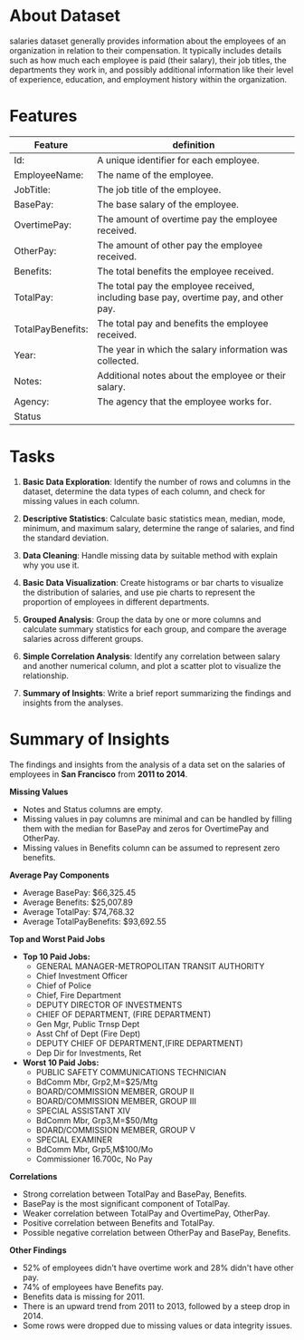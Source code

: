 # About Dataset
salaries dataset generally provides information about the employees of an organization in relation to their compensation. It typically includes details such as how much each employee is paid (their salary), their job titles, the departments they work in, and possibly additional information like their level of experience, education, and employment history within the organization.
  
# Features

| Feature | definition |
| -------- | -------- |
| Id: | A unique identifier for each employee. |
| EmployeeName: | The name of the employee. |
| JobTitle: | The job title of the employee. |
| BasePay: | The base salary of the employee. |
| OvertimePay: | The amount of overtime pay the employee received. |
| OtherPay: | The amount of other pay the employee received. |
| Benefits: | The total benefits the employee received. |
| TotalPay: | The total pay the employee received, including base pay, overtime pay, and other pay. |
| TotalPayBenefits: | The total pay and benefits the employee received. |
| Year: | The year in which the salary information was collected. |
| Notes: | Additional notes about the employee or their salary. |
| Agency: | The agency that the employee works for. |
| Status | |
  
# Tasks

1. **Basic Data Exploration**: Identify the number of rows and columns in the dataset, determine the data types of each column, and check for missing values in each column.

2. **Descriptive Statistics**: Calculate basic statistics mean, median, mode, minimum, and maximum salary, determine the range of salaries, and find the standard deviation.

3. **Data Cleaning**: Handle missing data by suitable method with explain why you use it.

4. **Basic Data Visualization**: Create histograms or bar charts to visualize the distribution of salaries, and use pie charts to represent the proportion of employees in different departments.

5. **Grouped Analysis**: Group the data by one or more columns and calculate summary statistics for each group, and compare the average salaries across different groups.

6. **Simple Correlation Analysis**: Identify any correlation between salary and another numerical column, and plot a scatter plot to visualize the relationship.

8. **Summary of Insights**: Write a brief report summarizing the findings and insights from the analyses.
  
# Summary of Insights  

The findings and insights from the analysis of a data set on the salaries of employees in **San Francisco** from **2011 to 2014**.  

**Missing Values**

* Notes and Status columns are empty.
* Missing values in pay columns are minimal and can be handled by filling them with the median for BasePay and zeros for OvertimePay and OtherPay.
* Missing values in Benefits column can be assumed to represent zero benefits.

**Average Pay Components**

* Average BasePay: $66,325.45
* Average Benefits: $25,007.89
* Average TotalPay: $74,768.32
* Average TotalPayBenefits: $93,692.55

**Top and Worst Paid Jobs**

* **Top 10 Paid Jobs:**
  * GENERAL MANAGER-METROPOLITAN TRANSIT AUTHORITY
  * Chief Investment Officer
  * Chief of Police
  * Chief, Fire Department
  * DEPUTY DIRECTOR OF INVESTMENTS
  * CHIEF OF DEPARTMENT, (FIRE DEPARTMENT)
  * Gen Mgr, Public Trnsp Dept
  * Asst Chf of Dept (Fire Dept)
  * DEPUTY CHIEF OF DEPARTMENT,(FIRE DEPARTMENT)
  * Dep Dir for Investments, Ret
* **Worst 10 Paid Jobs:**
  * PUBLIC SAFETY COMMUNICATIONS TECHNICIAN
  * BdComm Mbr, Grp2,M=$25/Mtg
  * BOARD/COMMISSION MEMBER, GROUP II
  * BOARD/COMMISSION MEMBER, GROUP III
  * SPECIAL ASSISTANT XIV
  * BdComm Mbr, Grp3,M=$50/Mtg
  * BOARD/COMMISSION MEMBER, GROUP V
  * SPECIAL EXAMINER
  * BdComm Mbr, Grp5,M$100/Mo
  * Commissioner 16.700c, No Pay

**Correlations**

* Strong correlation between TotalPay and BasePay, Benefits.
* BasePay is the most significant component of TotalPay.
* Weaker correlation between TotalPay and OvertimePay, OtherPay.
* Positive correlation between Benefits and TotalPay.
* Possible negative correlation between OtherPay and BasePay, Benefits.

**Other Findings**

* 52% of employees didn't have overtime work and 28% didn't have other pay.
* 74% of employees have Benefits pay.
* Benefits data is missing for 2011.
* There is an upward trend from 2011 to 2013, followed by a steep drop in 2014.
* Some rows were dropped due to missing values or data integrity issues.
